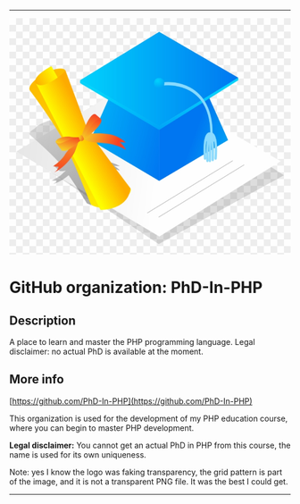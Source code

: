 
***

![phd-icon-5.jpeg failed to load. The file may be missing or corrupt. Check the file path for errors first.](/AdditionalInfo/1/PhD-In-PHP/phd-icon-5.jpeg)

# GitHub organization: PhD-In-PHP

## Description

A place to learn and master the PHP programming language. Legal disclaimer: no actual PhD is available at the moment.

## More info

[https://github.com/PhD-In-PHP](https://github.com/PhD-In-PHP)

This organization is used for the development of my PHP education course, where you can begin to master PHP development.

**Legal disclaimer:** You cannot get an actual PhD in PHP from this course, the name is used for its own uniqueness.

Note: yes I know the logo was faking transparency, the grid pattern is part of the image, and it is not a transparent PNG file. It was the best I could get.

***
